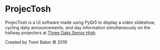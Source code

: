 # ProjecTosh
 ProjecTosh is a UI software made using PyQt5 to display a video slideshow, cycling daily announcements, and day information simultaneously on the hallway projectors at [Three Oaks Senior High](https://threeoakshighschool.wordpress.com/).
 
 Created by Trent Baker © 2019
